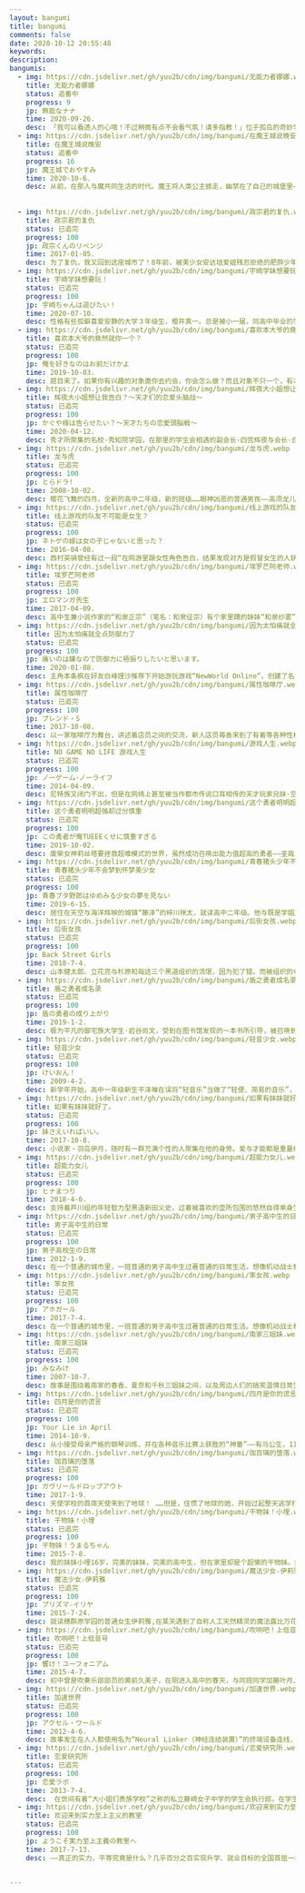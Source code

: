 ```yaml
---
layout: bangumi
title: bangumi
comments: false
date: 2020-10-12 20:55:48
keywords:
description:
bangumis:
  - img: https://cdn.jsdelivr.net/gh/yuu2b/cdn/img/bangumi/无能力者娜娜.webp
    title: 无能力者娜娜 
    status: 追番中
    progress: 9
    jp: 無能なナナ
    time: 2020-09-26.
    desc: 「我可以看透人的心哦！不过稍微有点不会看气氛！请多指教！」位于孤岛的奇妙学园。出现在学生中岛七男面前的，是转学生柊娜娜。这里是拥有各种能力的少年少女齐聚一堂的设施。操纵火炎或冰的人。能在空中自由飞翔的人。能将空气化作利刃施展攻击的人——学生们接受了与被称作「人类之敌」的怪物战斗的训练。但这座岛却隐藏了诸多秘密，恐怖的陷阱露出獠牙。连续发生的怪异事件。潜藏于学园中的杀人鬼。一个接一个地消失的同学们。超出预想的发展。极尽智力与能力极限的头脑战。以及友情。在炽热的戏剧点缀下，与「人类之敌」的死斗，现在开始！
  - img: https://cdn.jsdelivr.net/gh/yuu2b/cdn/img/bangumi/在魔王城说晚安.webp
    title: 在魔王城说晚安
    status: 追番中
    progress: 16
    jp: 魔王城でおやすみ
    time: 2020-10-6.
    desc: 从前，在那人与魔共同生活的时代。魔王将人类公主掳走，幽禁在了自己的城堡里——。被囚禁的栖夜莉丝公主，在囚牢中如此低语：“除了睡觉……没有别的事情干。”公主从囚牢中偷偷逃出来，为了获得更优质的睡眠而在魔王城中……探索!?随心所欲的人质公主把魔物们折腾得团团转！睡眠奇幻喜剧，开幕！
   
   
  - img: https://cdn.jsdelivr.net/gh/yuu2b/cdn/img/bangumi/政宗君的复仇.webp
    title: 政宗君的复仇
    status: 已追完
    progress: 100
    jp: 政宗くんのリベンジ
    time: 2017-01-05.
    desc: 为了复仇，我又回到这座城市了！8年前，被美少女安达垣爱姬残忍拒绝的肥胖少年真壁政宗，变得超瘦又更改了名字，变身成帅哥回来了。没错，一切都是为了让那个号称残虐公主的抖S女生迷上自己，完成最高形式的复仇——。
  - img: https://cdn.jsdelivr.net/gh/yuu2b/cdn/img/bangumi/宇崎学妹想要玩！.webp
    title: 宇崎学妹想要玩！
    status: 已追完
    progress: 100
    jp: 宇崎ちゃんは遊びたい！
    time: 2020-07-10.
    desc: 性格有些孤僻喜爱安静的大学３年级生，樱井真一。总是被小一届，同高中毕业的学妹宇崎花，以各种照顾爱耍孤僻的学长的名义为由，进行各种无厘头的纠缠。虽然一开始觉得有点困扰，但却逐渐习惯起来…
  - img: https://cdn.jsdelivr.net/gh/yuu2b/cdn/img/bangumi/喜欢本大爷的竟然就你一个？.webp
    title: 喜欢本大爷的竟然就你一个？
    status: 已追完
    progress: 100
    jp: 俺を好きなのはお前だけかよ
    time: 2019-10-03.
    desc: 题目来了。如果你有兴趣的对象邀你去约会，你会怎么做？而且对象不只一个，有冰山美人型学姊和可爱型儿时玩伴葵花这两大美少女！这种时候当然会意气风发地前往碰面地点吧？结果她们向我表明的「心意」是！……要找我「恋爱谘商」怎么追我的好友啊哈哈哈……我不干了！不干不干！我终于从「迟钝型无害角色」变回原来的本大爷啦，可是本大爷不会在这种时候怨天尤人。因为只要帮她们做这恋爱谘商，说不定她们就会喜欢上本大爷啊！然而，有一名少女从旁看著本大爷这种悲哀的孤军奋战。她是绑辫子戴眼镜的阴沉女──三色院堇子。该怎么说，本大爷讨厌这女的，偏偏……喜欢本大爷的竟然就你一个？
  - img: https://cdn.jsdelivr.net/gh/yuu2b/cdn/img/bangumi/辉夜大小姐想让我告白.webp
    title: 辉夜大小姐想让我告白？～天才们的恋爱头脑战～ 
    status: 已追完
    progress: 100
    jp: かぐや様は告らせたい？～天才たちの恋愛頭脳戦～
    time: 2020-04-12.
    desc: 秀才所聚集的名校·秀知院学园，在那里的学生会相遇的副会长·四宫辉夜与会长·白银御行，是任何人都认为适合对方的两个天才，原以为他们马上就能交往了，但他们因为自尊心超强一直没能告白！！在“如何让对方告白”的恋爱头脑战中绞尽脑汁的2人，那种罕见的才智热暴走！！已经无法控制了！！恋爱使天才变成笨蛋！！新感觉“斗智”？爱情喜剧、再次开战！！
  - img: https://cdn.jsdelivr.net/gh/yuu2b/cdn/img/bangumi/龙与虎.webp
    title: 龙与虎
    status: 已追完
    progress: 100
    jp: とらドラ!
    time: 2008-10-02.
    desc: 樱花飞舞的四月，全新的高中二年级，新的班级……眼神凶恶的普通男孩——高须龙儿，遇上了众人害怕、凶暴残忍的“掌中老虎”逢坂大河，还知道了她不欲为人知的秘密。这就是龙虎相争爱与战斗的序幕。再加上总是笑眯眯的超元气女孩栉枝实乃梨，以及文武双全、勤勉正直，不过却有点奇怪的眼镜班长北村佑作。这群家伙的恋爱怎么会有意想中的那么顺利呢！《TIGER×DRAGON！龙与虎》即是一个能带给你关于朋友、恋人和家人间关系启示的校园作品。由《我们俩的田村同学》作者竹宫悠由子以及插画家泰送上的超强恋爱喜剧在此登场。
  - img: https://cdn.jsdelivr.net/gh/yuu2b/cdn/img/bangumi/线上游戏的队友不可能是女生.webp
    title: 线上游戏的队友不可能是女生？
    status: 已追完
    progress: 100
    jp: ネトゲの嫁は女の子じゃないと思った？
    time: 2016-04-08.
    desc: 西村英骑曾经有过一段“在网游里跟女性角色告白，结果发现对方是假冒女生的人妖”这样的黑历史，结果突然有一天他又被一个女性角色告白了。正在英骑怀疑历史重演的时候，却发现线上的“老婆”玉置亚子居然是一个真正的美少女，并且竟然还不懂得区分现实与游戏……？她不但在别人面前直呼英骑的游戏名，并且各种倒贴。而为了“纠正”她的行为，英骑和公会同伴们挺身而出…
  - img: https://cdn.jsdelivr.net/gh/yuu2b/cdn/img/bangumi/埃罗芒阿老师.webp
    title: 埃罗芒阿老师
    status: 已追完
    progress: 100
    jp: エロマンガ先生
    time: 2017-04-09.
    desc: 高中生兼小说作家的“和泉正宗”（笔名：和泉征宗）有个家里蹲的妹妹“和泉纱雾”。一年前才成为家人的她，却完全不走出居室，并也用力踩踏地板，要我帮她准备食物。为了这段称不上“兄妹”的关系，正宗得想个办法让她自己走出居室才行，因为两人已是目前仅存能相依为命的“家人”……至于正宗的搭挡插画家“煽情漫画老师”，是个能够画出非常棒煽情图的可靠伙伴。虽然双方并没见过面，但我一直很感谢他！只是在某一天，正宗突然发现到一个冲击事实，那就是“煽情漫画老师”其实就是纱雾！？
  - img: https://cdn.jsdelivr.net/gh/yuu2b/cdn/img/bangumi/因为太怕痛就全点防御力了.webp
    title: 因为太怕痛就全点防御力了
    status: 已追完
    progress: 100
    jp: 痛いのは嫌なので防御力に極振りしたいと思います。
    time: 2020-01-08.
    desc: 主角本条枫在好友白峰理沙推荐下开始游玩游戏“NewWorld Online”，创建了名为“梅普露”的角色。然而作为游戏初学者，梅普露选择了不受欢迎的大盾当武器，同时因为怕痛而把所有状态点加到防御力的极限加点。 虽然在游戏初期因此吃了不少苦，但因为梅普露无视规则又异想天开的行动方式学到各种特殊技能，更以其奇特方式通关地城获得了罕见装备，令防御进一步提升。 最强初学者化身“移动要塞”在游戏中尽情胡闹的冒险故事。
  - img: https://cdn.jsdelivr.net/gh/yuu2b/cdn/img/bangumi/属性咖啡厅.webp
    title: 属性咖啡厅
    status: 已追完
    progress: 100
    jp: ブレンド・S
    time: 2017-10-08.
    desc: 以一家咖啡厅为舞台，讲述着店员之间的交流，新人店员苺香来到了有着等各种性格特异员工的咖啡厅，在这充满特色的咖啡厅中，欢乐的打工生活由此展开！
  - img: https://cdn.jsdelivr.net/gh/yuu2b/cdn/img/bangumi/游戏人生.webp
    title: NO GAME NO LIFE 游戏人生
    status: 已追完
    progress: 100
    jp: ノーゲーム･ノーライフ
    time: 2014-04-09.
    desc: 尼特族又闭门不出，但是在网络上甚至被当作都市传说口耳相传的天才玩家兄妹·空和白。将世界称为“垃圾游戏”的这两个人某一天被自称“神”的少年召唤到了异世界。那里是被神明禁止了战争，“一切交由游戏来决定”的世界——没错，就连国境线也是一样。被其他种族逼入绝境，只剩下最后一座都市的‘人类种<Imanity>’。空和白，两名废人兄妹到底能否在异世界成为‘人类的救世主’？——“那么，让我们开始游戏吧！”
  - img: https://cdn.jsdelivr.net/gh/yuu2b/cdn/img/bangumi/这个勇者明明超强却过分慎重.webp
    title: 这个勇者明明超强却过分慎重
    status: 已追完
    progress: 100
    jp: この勇者が俺TUEEEくせに慎重すぎる
    time: 2019-10-02.
    desc: 废柴女神莉丝塔要拯救超难模式的世界，虽然成功召唤出能力值超高的勇者——圣哉，但没想到他却谨慎得过分……「我要三副盔甲，一副拿来装备，一副备用，以及备用找不到时的备用。」不仅囤积异常的库存，还自主训练到满等为止，谨慎到连打史莱姆都全力以赴！如此谨慎的勇者和被他耍得团团转的女神，即将展开冒险旅程！
  - img: https://cdn.jsdelivr.net/gh/yuu2b/cdn/img/bangumi/青春猪头少年不会梦到怀梦美少女.webp
    title: 青春猪头少年不会梦到怀梦美少女
    status: 已追完
    progress: 100
    jp: 青春ブタ野郎はゆめみる少女の夢を見ない
    time: 2019-6-15.
    desc: 居住在天空与海洋辉映的城镇“藤泽”的梓川咲太，就读高中二年级。他与既是学姐又是恋人的樱岛麻衣所度过的令人雀跃的日常，随着初恋对象牧之原翔子的出现而改变。不知为何，存在着“中学生”和“大人”两个翔子。出于无奈开始和翔子住在一起的咲太，受到“大人翔子”的捉弄，和麻衣的关系也变得尴尬。此时，“中学生翔子”身患重病的事实被发现，咲太的伤痕开始隐隐作痛——。
  - img: https://cdn.jsdelivr.net/gh/yuu2b/cdn/img/bangumi/后街女孩.webp
    title: 后街女孩
    status: 已追完
    progress: 100
    jp: Back Street Girls
    time: 2018-7-4.
    desc: 山本健太郎、立花亮与杉原和哉这三个黑道组织的流氓，因为犯了错，而被组织的老大下令转性变成女性偶像歌手替老板赚钱。原先三人想拒绝，但却因为不想死而接受了这个条件。但没想到他们成为偶像歌手之后，居然真的走红，有了许多粉丝。可是心中还是铁汉子的他们，每天都非常的苦恼……
  - img: https://cdn.jsdelivr.net/gh/yuu2b/cdn/img/bangumi/盾之勇者成名录.webp
    title: 盾之勇者成名录
    status: 已追完
    progress: 100
    jp: 盾の勇者の成り上がり
    time: 2019-1-2.
    desc: 极为平凡的御宅族大学生·岩谷尚文，受到在图书馆发现的一本书所引导，被召唤到了异世界。他被赋予的使命，是作为装备着剑、枪、弓、盾的四圣勇者之一“盾之勇者”，驱逐给世界带来混沌的灾害“波”。因为大冒险而心潮澎湃，和同伴一同踏上旅程的尚文。但，他刚出发没几天就遭到背叛，金钱和立场全都失去。变得无法相信他人的尚文，驱使着奴隶少女·拉芙塔莉雅，向波和世界发起对抗——。究竟他能否打破这种绝望的状况？失去一切的男人的成名奇幻故事，开幕。
  - img: https://cdn.jsdelivr.net/gh/yuu2b/cdn/img/bangumi/轻音少女.webp
    title: 轻音少女
    status: 已追完
    progress: 100
    jp: けいおん！
    time: 2009-4-2.
    desc: 新学年开始，高中一年级新生平泽唯在误将“轻音乐”当做了“轻便、简易的音乐”，而由于自己小时候玩响板得到老师表扬，于是萌发申请入部的想法。另一方面，樱丘高中“轻音部”因原来的部员全部毕业离校，此时轻音部新成员只有秋山澪和田井中律两人，无法满足部员至少四人的最低人数要求即将废部，这下该如何是好呢？此外，温柔可爱的千金小姐琴吹䌷被律强拉进入轻音部。于是，这四名高一女生机缘巧合聚在了一起，便有了吉他手平泽唯、贝司手秋山澪、鼓手田井中律以及键盘手琴吹䌷，轻音部的故事也由此展开。
  - img: https://cdn.jsdelivr.net/gh/yuu2b/cdn/img/bangumi/如果有妹妹就好了。.webp
    title: 如果有妹妹就好了。
    status: 已追完
    progress: 100
    jp: 妹さえいればいい。
    time: 2017-10-8.
    desc: 小说家‧羽岛伊月，随时有一群充满个性的人聚集在他的身旁。爱与才能都是重量级，高阶的缺憾系美少女‧可儿那由多。对恋爱迷惘对友情迷惘对梦想迷惘的青春三冠王‧白川京。鬼畜税金拯救者‧大野艾希莉。天才插画家‧屁桃。伊月等人各自心怀迷惘与烦恼，有时一起打电动，有时结伴旅行，有时埋首工作，每天都过着热热闹闹的日子。总是温柔地在旁守护，如完美超人般的弟弟‧千寻其实怀有重大的秘密──
  - img: https://cdn.jsdelivr.net/gh/yuu2b/cdn/img/bangumi/超能力女儿.webp
    title: 超能力女儿
    status: 已追完
    progress: 100
    jp: ヒナまつり
    time: 2018-4-6.
    desc: 支持着芦川组的年轻智力型黑道新田义史，过着被喜欢的壶所包围的悠然自得单身生活。但某一天，随着装在神秘物体里的少女雏来到他家，他的生活为之一变。他被能使用念动力的雏所胁迫，迫不得已开始和她同居！容易暴走的雏，不论在组里还是在学校都为所欲为。新田为此头痛不已，但由于自己那老好人的性格而陷入总是要照顾她的境地。究竟这种生活会变得怎样呢？老好人不法之徒与任性超能力少女的危险而热闹的日常开始了！
  - img: https://cdn.jsdelivr.net/gh/yuu2b/cdn/img/bangumi/男子高中生的日常.webp
    title: 男子高中生的日常
    status: 已追完
    progress: 100
    jp: 男子高校生の日常
    time: 2012-1-9.
    desc: 在一个普通的城市里，一班普通的男子高中生过著普通的日常生活。想像机动战士和冒险故事，放学后交女朋友的方法，对女生的裙子充满幻想，在家讲恐怖鬼故事，与女生同行被误会，以及遇上文学少女的小插曲，这一切都是男子高中生的日常生活。
  - img: https://cdn.jsdelivr.net/gh/yuu2b/cdn/img/bangumi/笨女孩.webp
    title: 笨女孩
    status: 已追完
    progress: 100
    jp: アホガール
    time: 2017-7-4.
    desc: 在一个普通的城市里，一班普通的男子高中生过著普通的日常生活。想像机动战士和冒险故事，放学后交女朋友的方法，对女生的裙子充满幻想，在家讲恐怖鬼故事，与女生同行被误会，以及遇上文学少女的小插曲，这一切都是男子高中生的日常生活。
  - img: https://cdn.jsdelivr.net/gh/yuu2b/cdn/img/bangumi/南家三姐妹.webp
    title: 南家三姐妹
    status: 已追完
    progress: 100
    jp: みなみけ
    time: 2007-10-7.
    desc: 故事是围绕着南家的春香、夏奈和千秋三姐妹之间，以及周边人们的搞笑温情日常生活展开。本片的最大的看点就是，一家三个性格各异的妹子在家里和学校里的各种展开，有校园恋爱的误解、伪娘的奇怪产生、两姐妹的各种争斗等等日常搞笑内容。《南家三姐妹》是日本漫画家樱场小春所创作的漫画。原作其后改编为动画，前两季于2007年10月7日至2008年1月6日连续播放，第三季则于2009年1月4日播放，第四季则于2013年1月5日开始播放。此外，相关的OAD于2009年6月和2012年10月随漫画第六卷和第十卷的限定版同捆推出。
  - img: https://cdn.jsdelivr.net/gh/yuu2b/cdn/img/bangumi/四月是你的谎言.webp
    title: 四月是你的谎言
    status: 已追完
    progress: 100
    jp: Your Lie in April
    time: 2014-10-9.
    desc: 从小接受母亲严格的钢琴训练，并在各种音乐比赛上获胜的“神童”——有马公生，11岁那年因为母亲去世，他从此变得听不见钢琴的声音，因而放弃了弹奏钢琴。国中三年级时，在青梅竹马椿的引见下，公生认识了与他同年级的小提琴手——宫园薰，并于一场比赛中被薰自由奔放的演奏风格所吸引。自此，公生的日常生活开始有了改变。
  - img: https://cdn.jsdelivr.net/gh/yuu2b/cdn/img/bangumi/珈百璃的堕落.webp
    title: 珈百璃的堕落
    status: 已追完
    progress: 100
    jp: ガヴリールドロップアウト
    time: 2017-1-9.
    desc: 天使学校的首席天使来到了地球！ ……但是，住惯了地球的她，开始过起整天逃学打网游的自甘堕落生活。化身为怠惰的废柴天使，简称“废天使”的加百列，早就把让全部人类幸福的目标抛到九霄云外，并发誓要充分享受娱乐——。
  - img: https://cdn.jsdelivr.net/gh/yuu2b/cdn/img/bangumi/干物妹！小埋.webp
    title: 干物妹！小埋
    status: 已追完
    progress: 100
    jp: 干物妹！うまるちゃん
    time: 2015-7-8.
    desc: 我的妹妹小埋16岁，完美的妹妹，完美的高中生，但在家里却是个超懒的干物妹。然而妹妹在家的一切她生活中的朋友并不知道，居住在同一栋楼的天然少女，以及无意间来到我家的冷酷少女，她们会发现小埋的真实面目吗？
  - img: https://cdn.jsdelivr.net/gh/yuu2b/cdn/img/bangumi/魔法少女☆伊莉雅.webp
    title: 魔法少女☆伊莉雅
    status: 已追完
    progress: 100
    jp: プリズマ☆イリヤ
    time: 2015-7-24.
    desc: 就读穗群原学园的普通女生伊莉雅,在某天遇到了自称人工天然精灵的魔法露比万花筒之杖,并强制地被缔结契约,成为了魔法少女伊莉雅.此时已是红宝石之星持有人的她,也变成了万花筒之杖原持有者的魔术师远坂凛的奴隶,在其的命令之下,被迫帮忙回收阶级卡片...
  - img: https://cdn.jsdelivr.net/gh/yuu2b/cdn/img/bangumi/吹响吧！上低音号.webp
    title: 吹响吧！上低音号
    status: 已追完
    progress: 100
    jp: 響け！ユーフォニアム
    time: 2015-4-7.
    desc: 初中曾是吹奏乐部部员的黄前久美子，在刚进入高中的春天，与同班同学加藤叶月、川岛绿辉一起去参考吹奏乐部。在那里，久美子遇见了以前的同班同学高坂丽奈。叶月和绿辉决定加入吹奏乐部，但久美子却有些犹豫。她回想起了在初中吹奏乐比赛时，自己与丽奈之间发生的事情——
  - img: https://cdn.jsdelivr.net/gh/yuu2b/cdn/img/bangumi/加速世界.webp
    title: 加速世界
    status: 已追完
    progress: 100
    jp: アクセル・ワールド
    time: 2012-4-6.
    desc: 故事发生在人人都使用名为“Neural Linker（神经连结装置）”的终端设备连线，生活的大半时间都建构在网络世界的不远未来。因为身材肥胖而受到欺凌的学生春雪，过着一边诅咒现实，一边躲在校内网络一角提升自己壁球游戏的分数最高纪录的日子。某天，接受美丽的副学生会长黑雪公主邀请的春雪，使用有线连接通信下载到名为“Brain Buster”的软件，成为“Buster Linker（超频连线者）”的春雪，操纵着自己的角色，投入战斗之中。
  - img: https://cdn.jsdelivr.net/gh/yuu2b/cdn/img/bangumi/恋爱研究所.webp
    title: 恋爱研究所
    status: 已追完
    progress: 100
    jp: 恋愛ラボ
    time: 2013-7-4.
    desc:  在世间有着“大小姐们贵族学校”之称的私立藤崎女子中学的学生会执行部，在学生会会长的决意下建立了名为“恋爱研究所”的社团，故事描述的是在这个“恋爱研究所”中进行着“少女们的恋爱研究”的成员们的日常生活。 《恋爱研究所》以著名的名门女子学校藤崎女子中学校(藤女)为舞台，描写爱上了“恋爱”的学生会成员们的恋爱研究及其实践。故事中集中了运动娘、眼镜娘、腐女、傲娇大小姐等个性迥异的角色。
  - img: https://cdn.jsdelivr.net/gh/yuu2b/cdn/img/bangumi/欢迎来到实力至上主义的教室.webp
    title: 欢迎来到实力至上主义的教室
    status: 已追完
    progress: 100
    jp: ようこそ実力至上主義の教室へ
    time: 2017-7-13.
    desc: ——真正的实力，平等究竟是什么？几乎百分之百实现升学、就业目标的全国首屈一指的名门校──高度育成高等学校。这间简直如同乐园般的学校，真面目却是唯有优秀者才能享受优待的实力至上主义学校！绫小路清隆被分配到最底层的D班。在那里，他遇见了成绩优异个性却超难搞的美少女──堀北铃音，和由体贴与温柔所构成，天使般的少女──栉田桔梗。与她们的相遇，使清隆的态度逐渐改变。

    
---
```

